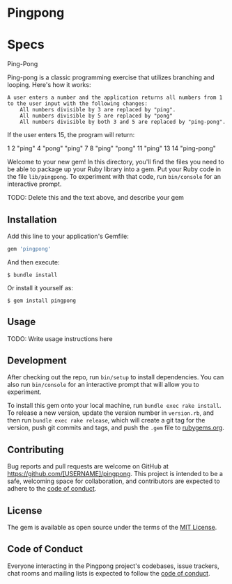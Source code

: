# Pingpong

# Specs

Ping-Pong

Ping-pong is a classic programming exercise that utilizes branching and looping. Here's how it works:

    A user enters a number and the application returns all numbers from 1 to the user input with the following changes:
        All numbers divisible by 3 are replaced by "ping".
        All numbers divisible by 5 are replaced by "pong"
        All numbers divisible by both 3 and 5 are replaced by "ping-pong".

If the user enters 15, the program will return:

1
2
"ping"
4
"pong"
"ping"
7
8
"ping"
"pong"
11
"ping"
13
14
"ping-pong"

Welcome to your new gem! In this directory, you'll find the files you need to be able to package up your Ruby library into a gem. Put your Ruby code in the file `lib/pingpong`. To experiment with that code, run `bin/console` for an interactive prompt.

TODO: Delete this and the text above, and describe your gem

## Installation

Add this line to your application's Gemfile:

```ruby
gem 'pingpong'
```

And then execute:

    $ bundle install

Or install it yourself as:

    $ gem install pingpong

## Usage

TODO: Write usage instructions here

## Development

After checking out the repo, run `bin/setup` to install dependencies. You can also run `bin/console` for an interactive prompt that will allow you to experiment.

To install this gem onto your local machine, run `bundle exec rake install`. To release a new version, update the version number in `version.rb`, and then run `bundle exec rake release`, which will create a git tag for the version, push git commits and tags, and push the `.gem` file to [rubygems.org](https://rubygems.org).

## Contributing

Bug reports and pull requests are welcome on GitHub at https://github.com/[USERNAME]/pingpong. This project is intended to be a safe, welcoming space for collaboration, and contributors are expected to adhere to the [code of conduct](https://github.com/[USERNAME]/pingpong/blob/master/CODE_OF_CONDUCT.md).


## License

The gem is available as open source under the terms of the [MIT License](https://opensource.org/licenses/MIT).

## Code of Conduct

Everyone interacting in the Pingpong project's codebases, issue trackers, chat rooms and mailing lists is expected to follow the [code of conduct](https://github.com/[USERNAME]/pingpong/blob/master/CODE_OF_CONDUCT.md).
